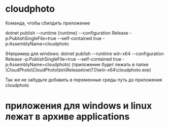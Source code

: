 # cloudphoto
Команда, чтобы сбилдить приложение

dotnet publish --runtime {runtime} --configuration Release -p:PublishSingleFile=true --self-contained true -p:AssemblyName=cloudphoto

(Например для windows: dotnet publish --runtime win-x64 --configuration Release -p:PublishSingleFile=true --self-contained true -p:AssemblyName=cloudphoto)
(приложение будет лежать в папке \CloudPhoto\CloudPhoto\bin\Release\net7.0\win-x64\cloudphoto.exe)

Так же не забудьте добавить в переменные среды путь до приложения cloudphoto

# приложения для windows и linux лежат в архиве applications #
